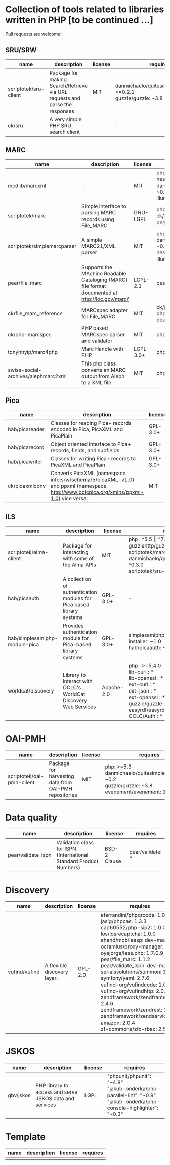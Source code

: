 # Collection of tools related to libraries written in PHP [to be continued ...]

Pull requests are welcome!

## SRU/SRW

|name|description|license|requires|
|---|---|---|---|
|scriptotek/sru-client|Package for making Search/Retrieve via URL requests and parse the responses|MIT|danmichaelo/quitesimplexmlelement: >=0.2.1<br>guzzle/guzzle: ~3.8|
|ck/sru|A very simple PHP SRU search client|-|-|

## MARC

|name|description|license|requires|
|---|---|---|---|
|medlib/marcxml|-|MIT|php: >=5.5.9<br>nesbot/Carbon: 1.*<br>danmichaelo/quitesimplexmlelement: ~0.2.4<br>illuminate/support: ~4.1\|~5.0|
|scriptotek/marc|Simple interface to parsing MARC records using File_MARC|GNU-LGPL|php: >=5.3<br>ck/file_marc_reference: dev-master<br>pear/file_marc: *|
|scriptotek/simplemarcparser|A simple MARC21/XML parser|MIT|php: >=5.3<br>danmichaelo/quitesimplexmlelement: ~0.2.4<br>nesbot/carbon: 1.*<br>illuminate/support: ~4.1\|~5.0|
|pear/file_marc|Supports the MAchine Readable Cataloging (MARC) file format documented at http://loc.gov/marc/|LGPL-2.1|pear/pear_exception: 1.*|
|ck/file_marc_reference|MARCspec adapter for File_MARC|MIT|ck/php-marcspec: ^1.0<br>php: >=5.4.0<br>pear/file_marc: ^1.1|
|ck/php-marcspec|PHP based MARCspec parser and validator|MIT|php: >=5.4.0|
|tonyhhyip/marc4php|Marc Handle with PHP|LGPL-3.0+|php: >=5.3.1|
|swiss-social-archives/alephmarc2xml|This php class converts an MARC output from Aleph to a XML file|MIT|php: >=5.2|

## Pica

|name|description|license|requires|
|---|---|---|---|
|hab/picareader|Classes for reading Pica+ records encoded in Pica, PicaXML and PicaPlain|GPL-3.0+|hab/picarecord: ~1.0|
|hab/picarecord |Object oriented interface to Pica+ records, fields, and subfields|GPL-3.0+|-|
|hab/picawriter |Classes for writing Pica+ records to PicaXML and PicaPlain|GPL-3.0+|hab/picarecord: ~1.0|
|ck/picaxmlconv|Converts PicaXML (namespace info:srw/schema/5/picaXML-v1.0) and ppxml (namespace http://www.oclcpica.org/xmlns/ppxml-1.0) vice versa.|MIT|lib-libxml|

## ILS

|name|description|license|requires|
|---|---|---|---|
|scriptotek/alma-client|Package for interacting with some of the Alma APIs|MIT|php : ^5.5 \|\| ^7.0<br>guzzlehttp/guzzle: ~6.0<br>scriptotek/marc: dev-master<br>danmichaelo/quitesimplexmlelement: ^0.3.0<br>scriptotek/sru-client: ~0.3.0|
|hab/picaauth|A collection of authentication modules for Pica based library systems|GPL-3.0+|-|
|hab/simplesamlphp-module-pica |Provides authentication module for Pica-based library systems|GPL-3.0+|simplesamlphp/composer-module-installer: ~1.0<br>hab/picaauth: ~0.1|
|worldcat/discovery|Library to interact with OCLC's WorldCat Discovery Web Services|Apache-2.0|php : >=5.4.0<br>lib-curl : *<br>lib-openssl : *<br>ext-curl : *<br>ext-json : *<br>ext-openssl : *<br>guzzle/guzzle : >=3.7.0,<3.9.0<br>easyrdf/easyrdf : *<br>OCLC/Auth : *|

# OAI-PMH

|name|description|license|requires|
|---|---|---|---|
|scriptotek/oai-pmh-client|Package for harvesting data from OAI-PMH repositories|MIT|php: >=5.3<br>danmichaelo/quitesimplexmlelement: ~0.2<br>guzzle/guzzle: ~3.8<br>evenement/evenement: 1.0.*|

# Data quality

|name|description|license|requires|
|---|---|---|---|
|pear/validate_ispn|Validation class for ISPN (International Standard Product Numbers)|BSD-2-Clause|pear/validate: *|

# Discovery

|name|description|license|requires|
|---|---|---|---|
|vufind/vufind|A flexible discovery layer.|GPL-2.0|aferrandini/phpqrcode: 1.0.1<br>jasig/phpcas: 1.3.3<br>cap60552/php-sip2: 1.0.0<br>los/losrecaptcha: 1.0.0<br>ahand/mobileesp: dev-master<br>ocramius/proxy-manager: 1.0.2<br>oyejorge/less.php: 1.7.0.9<br>pear/file_marc: 1.1.2<br>pear/validate_ispn: dev-master<br>serialssolutions/summon: 1.0.0<br>symfony/yaml: 2.7.6<br>vufind-org/vufindcode: 1.0.2<br>vufind-org/vufindhttp: 2.0.0<br>zendframework/zendframework: 2.4.6<br>zendframework/zendrest: 2.0.2<br>zendframework/zendservice-amazon: 2.0.4<br>zf-commons/zfc-rbac: 2.5.2|

# JSKOS

|name|description|license|requires|
|---|---|---|---|
|gbv/jskos|PHP library to access and serve JSKOS data and services|LGPL|"phpunit/phpunit": "~4.8"<br>"jakub-onderka/php-parallel-lint": "~0.9"<br>"jakub-onderka/php-console-highlighter": "~0.3"|

# Template

|name|description|license|requires|
|---|---|---|---|
|||||
